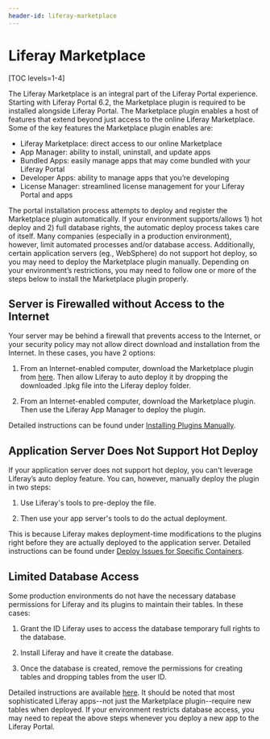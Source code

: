 ```yaml
---
header-id: liferay-marketplace
---
```


# Liferay Marketplace

[TOC levels=1-4]

The Liferay Marketplace is an integral part of the Liferay Portal experience.
Starting with Liferay Portal 6.2, the Marketplace plugin is required to be
installed alongside Liferay Portal. The Marketplace plugin enables a host of
features that extend beyond just access to the online Liferay Marketplace. Some
of the key features the Marketplace plugin enables are:

- Liferay Marketplace:  direct access to our online Marketplace
- App Manager: ability to install, uninstall, and update apps
- Bundled Apps: easily manage apps that may come bundled with your Liferay
  Portal 
- Developer Apps: ability to manage apps that you’re developing
- License Manager: streamlined license management for your Liferay Portal and
  apps

The portal installation process attempts to deploy and register the Marketplace
plugin automatically. If your environment supports/allows 1) hot deploy and 2)
full database rights, the automatic deploy process takes care of itself.
Many companies (especially in a production environment), however, limit
automated processes and/or database access. Additionally, certain application
servers (eg., WebSphere) do not support hot deploy, so you may need to 
deploy the Marketplace plugin manually. Depending on your environment’s
restrictions, you may need to follow one or more of the steps below to 
install the Marketplace plugin properly. 

## Server is Firewalled without Access to the Internet

Your server may be behind a firewall that prevents access to the Internet, or
your security policy may not allow direct download and installation from the
Internet. In these cases, you have 2 options:

1. From an Internet-enabled computer, download the Marketplace plugin from
[here](https://www.liferay.com/marketplace/download).
Then allow Liferay to auto deploy it by dropping the downloaded .lpkg file into
the Liferay deploy folder. 

2. From an Internet-enabled computer, download the Marketplace plugin. Then use
the Liferay App Manager to deploy the plugin.

Detailed instructions can be found under [Installing Plugins Manually](https://www.liferay.com/documentation/liferay-portal/6.2/user-guide/-/ai/plugin-management-liferay-portal-6-2-user-guide-14-en). 

## Application Server Does Not Support Hot Deploy

If your application server does not support hot deploy, you can't leverage
Liferay’s auto deploy feature. You can, however, manually deploy the
plugin in two steps:

1. Use Liferay's tools to pre-deploy the file.

2. Then use your app server's tools to do the actual deployment.

This is because Liferay makes deployment-time modifications to the plugins right
before they are actually deployed to the application server. Detailed
instructions can be found under [Deploy Issues for Specific Containers](https://www.liferay.com/documentation/liferay-portal/6.2/user-guide/-/ai/plugin-management-liferay-portal-6-2-user-guide-14-en). 

## Limited Database Access

Some production environments do not have the necessary database permissions for
Liferay and its plugins to maintain their tables. In these cases:

1. Grant the ID Liferay uses to access the database temporary full rights to the
   database. 

2. Install Liferay and have it create the database. 

3. Once the database is created, remove the permissions for creating tables and
   dropping tables from the user ID.

Detailed instructions are available
[here](https://www.liferay.com/documentation/liferay-portal/6.2/user-guide/-/ai/liferays-database-liferay-portal-6-2-user-guide-15-en).
It should be noted that most sophisticated Liferay apps--not just the
Marketplace plugin--require new tables when deployed. If your environment
restricts database access, you may need to repeat the above steps whenever you
deploy a new app to the Liferay Portal.
